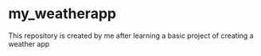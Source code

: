 # my_weatherapp
This repository is created by me after learning a basic project of creating a weather app
